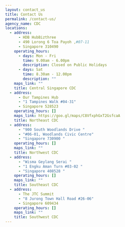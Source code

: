 ```yaml
---
layout: contact_us
title: Contact Us
permalink: /contact-us/
agency_name: CDC
locations:
  - address:
      - HDB HubBizthree
      - 490 Lorong 6 Toa Payoh ,#07-11
      - Singapore 310490
    operating_hours:
      - days: Mon - Fri
        time: 9.00am - 6.00pm
        description: Closed on Public Holidays
      - days: Sat
        time: 8.30am - 12.00pm
        description: ""
    maps_link: ""
    title: Central Singapore CDC
  - address:
      - Our Tampines Hub
      - "1 Tampines Walk #04-31"
      - Singapore 528523
    operating_hours: []
    maps_link: https://goo.gl/maps/C8VfxphGxT2GsfcaA
    title: Northeast CDC
  - address:
      - "900 South Woodlands Drive "
      - "#06-01, Woodlands Civic Centre"
      - "Singapore 730900 "
    operating_hours: []
    maps_link: ""
    title: Northwest CDC
  - address:
      - "Wisma Geylang Serai "
      - "1 Engku Aman Turn #03-02 "
      - "Singapore 408528 "
    operating_hours: []
    maps_link: ""
    title: Southeast CDC
  - address:
      - The JTC Summit
      - "8 Jurong Town Hall Road #26-06"
      - Singapore 609434
    operating_hours: []
    maps_link: ""
    title: Southwest CDC
---
```

